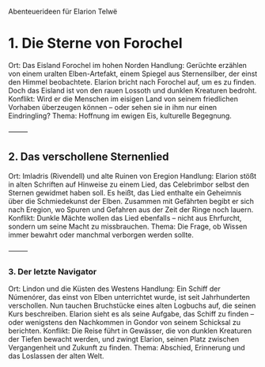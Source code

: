 Abenteuerideen für Elarion Telwë

# 1. Die Sterne von Forochel

Ort: Das Eisland Forochel im hohen Norden
Handlung:
Gerüchte erzählen von einem uralten Elben-Artefakt, einem Spiegel aus Sternensilber, der einst den Himmel beobachtete. Elarion bricht nach Forochel auf, um es zu finden. Doch das Eisland ist von den rauen Lossoth und dunklen Kreaturen bedroht.
Konflikt: Wird er die Menschen im eisigen Land von seinem friedlichen Vorhaben überzeugen können – oder sehen sie in ihm nur einen Eindringling?
Thema: Hoffnung im ewigen Eis, kulturelle Begegnung.

⸻

## 2. Das verschollene Sternenlied

Ort: Imladris (Rivendell) und alte Ruinen von Eregion
Handlung:
Elarion stößt in alten Schriften auf Hinweise zu einem Lied, das Celebrimbor selbst den Sternen gewidmet haben soll. Es heißt, das Lied enthalte ein Geheimnis über die Schmiedekunst der Elben. Zusammen mit Gefährten begibt er sich nach Eregion, wo Spuren und Gefahren aus der Zeit der Ringe noch lauern.
Konflikt: Dunkle Mächte wollen das Lied ebenfalls – nicht aus Ehrfurcht, sondern um seine Macht zu missbrauchen.
Thema: Die Frage, ob Wissen immer bewahrt oder manchmal verborgen werden sollte.

⸻

### 3. Der letzte Navigator

Ort: Lindon und die Küsten des Westens
Handlung:
Ein Schiff der Númenórer, das einst von Elben unterrichtet wurde, ist seit Jahrhunderten verschollen. Nun tauchen Bruchstücke eines alten Logbuchs auf, die seinen Kurs beschreiben. Elarion sieht es als seine Aufgabe, das Schiff zu finden – oder wenigstens den Nachkommen in Gondor von seinem Schicksal zu berichten.
Konflikt: Die Reise führt in Gewässer, die von dunklen Kreaturen der Tiefen bewacht werden, und zwingt Elarion, seinen Platz zwischen Vergangenheit und Zukunft zu finden.
Thema: Abschied, Erinnerung und das Loslassen der alten Welt.

[Númenórer]: https://lotr.fandom.com/de/wiki/Númenórer
